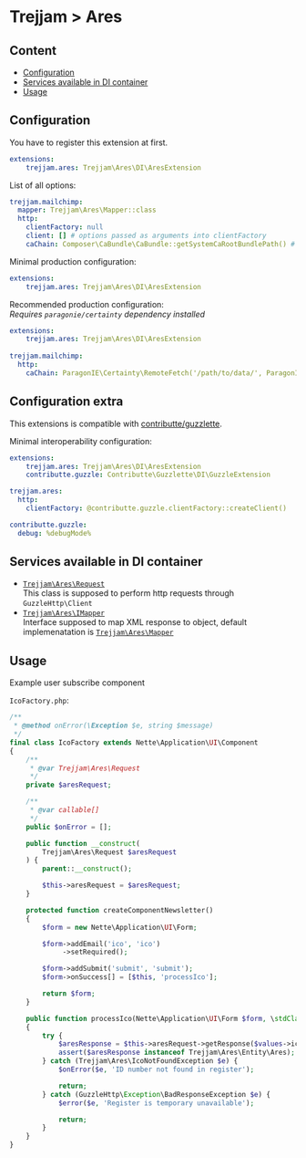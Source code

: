 # Trejjam > Ares

## Content

- [Configuration](#configuration)
- [Services available in DI container](#services-available-in-di-container)
- [Usage](#usage)

## Configuration

You have to register this extension at first.

```yaml
extensions:
    trejjam.ares: Trejjam\Ares\DI\AresExtension
```

List of all options:

```yaml
trejjam.mailchimp:
  mapper: Trejjam\Ares\Mapper::class 
  http:
    clientFactory: null
    client: [] # options passed as arguments into clientFactory
    caChain: Composer\CaBundle\CaBundle::getSystemCaRootBundlePath() # Requires `composer/ca-bundle` dependency installed
```

Minimal production configuration:

```yaml
extensions:
    trejjam.ares: Trejjam\Ares\DI\AresExtension
```

Recommended production configuration:  
*Requires `paragonie/certainty` dependency installed*

```yaml
extensions:
    trejjam.ares: Trejjam\Ares\DI\AresExtension
    
trejjam.mailchimp: 
  http:
    caChain: ParagonIE\Certainty\RemoteFetch('/path/to/data/', ParagonIE\Certainty\RemoteFetch::DEFAULT_URL, null)::getLatestBundle()::getFilePath()
```

## Configuration extra

This extensions is compatible with [contributte/guzzlette](https://github.com/contributte/guzzlette).

Minimal interoperability configuration:

```yaml
extensions:
    trejjam.ares: Trejjam\Ares\DI\AresExtension
    contributte.guzzle: Contributte\Guzzlette\DI\GuzzleExtension

trejjam.ares:
  http:
    clientFactory: @contributte.guzzle.clientFactory::createClient()

contributte.guzzle:
  debug: %debugMode%
```

## Services available in DI container

- [`Trejjam\Ares\Request`](https://github.com/trejjam/ares/blob/master/src/Request.php)  
	This class is supposed to perform http requests through `GuzzleHttp\Client`
- [`Trejjam\Ares\IMapper`](https://github.com/trejjam/ares/blob/master/src/IMapper.php)  
	Interface supposed to map XML response to object, default implemenatation is [`Trejjam\Ares\Mapper`](https://github.com/trejjam/ares/blob/master/src/Mapper.php) 

## Usage

Example user subscribe component

`IcoFactory.php`:
```php
/**
 * @method onError(\Exception $e, string $message)
 */
final class IcoFactory extends Nette\Application\UI\Component
{
	/**
	 * @var Trejjam\Ares\Request
	 */
	private $aresRequest;

	/**
	 * @var callable[]
	 */
	public $onError = [];

	public function __construct(
		Trejjam\Ares\Request $aresRequest
	) {
		parent::__construct();

		$this->aresRequest = $aresRequest;
	}

	protected function createComponentNewsletter()
	{
		$form = new Nette\Application\UI\Form;

		$form->addEmail('ico', 'ico')
			 ->setRequired();

		$form->addSubmit('submit', 'submit');
		$form->onSuccess[] = [$this, 'processIco'];

		return $form;
	}

	public function processIco(Nette\Application\UI\Form $form, \stdClass $values) : void
	{
		try {
			$aresResponse = $this->aresRequest->getResponse($values->ico);
			assert($aresResponse instanceof Trejjam\Ares\Entity\Ares);
		} catch (Trejjam\Ares\IcoNotFoundException $e) {
			$onError($e, 'ID number not found in register');

			return;
		} catch (GuzzleHttp\Exception\BadResponseException $e) {
			$error($e, 'Register is temporary unavailable');

			return;
		}
	}
}
```
